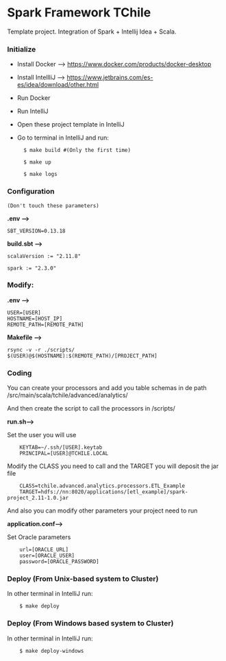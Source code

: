 # Spark Framework TChile

Template project. Integration of Spark + Intellij Idea + Scala.

### Initialize

- Install Docker --> https://www.docker.com/products/docker-desktop

- Install IntellliJ --> https://www.jetbrains.com/es-es/idea/download/other.html

- Run Docker

- Run IntelliJ

- Open these project template in IntelliJ

- Go to terminal in IntelliJ and run:

        $ make build #(Only the first time)

        $ make up

        $ make logs 


### Configuration
    (Don't touch these parameters)

**.env -->**

    SBT_VERSION=0.13.18

**build.sbt -->** 

    scalaVersion := "2.11.8"

    spark := "2.3.0"

### Modify:
**.env -->** 

    USER=[USER]
    HOSTNAME=[HOST_IP]
    REMOTE_PATH=[REMOTE_PATH]

**Makefile -->** 

    rsync -v -r ./scripts/ $(USER)@$(HOSTNAME):$(REMOTE_PATH)/[PROJECT_PATH]

### Coding
You can create your processors and add you table schemas in de path /src/main/scala/tchile/advanced/analytics/

And then create the script to call the processors in /scripts/

**run.sh-->**

Set the user you will use
        
        KEYTAB=~/.ssh/[USER].keytab
        PRINCIPAL=[USER]@TCHILE.LOCAL

Modify the CLASS you need to call and the TARGET you will deposit the jar file

        CLASS=tchile.advanced.analytics.processors.ETL_Example
        TARGET=hdfs://nn:8020/applications/[etl_example]/spark-project_2.11-1.0.jar

And also you can modify other parameters your project need to run

**application.conf-->**

Set Oracle parameters

        url=[ORACLE_URL]
        user=[ORACLE_USER]
        password=[ORACLE_PASSWORD]

### Deploy (From Unix-based system to Cluster)
In other terminal in IntelliJ run:

        $ make deploy

### Deploy (From Windows based system to Cluster)
In other terminal in IntelliJ run:

        $ make deploy-windows